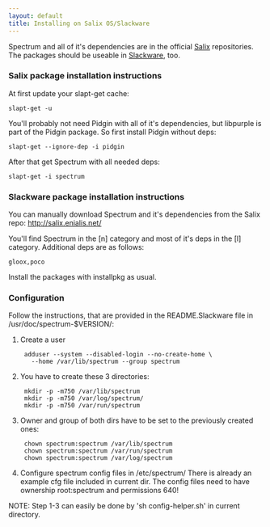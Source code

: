 ```yaml
---
layout: default
title: Installing on Salix OS/Slackware
---
```


Spectrum and all of it's dependencies are in the official 
[Salix](http://www.salixos.org/) repositories. The packages should be useable
in [Slackware](http://www.slackware.com), too.

### Salix package installation instructions
At first update your slapt-get cache:

	slapt-get -u

You'll probably not need Pidgin with all of it's dependencies, but libpurple is
part of the Pidgin package. So first install Pidgin without deps:

	slapt-get --ignore-dep -i pidgin

After that get Spectrum with all needed deps:

	slapt-get -i spectrum

### Slackware package installation instructions
You can manually download Spectrum and it's dependencies from the Salix repo: 
	http://salix.enialis.net/ 
	
You'll find Spectrum in the [n] category and most of it's deps in the [l]
category. Additional deps are as follows: 
	
	gloox,poco
	
Install the packages with installpkg as usual.

### Configuration
Follow the instructions, that are provided in the README.Slackware file in
/usr/doc/spectrum-$VERSION/:

1. Create a user

		adduser --system --disabled-login --no-create-home \
		  --home /var/lib/spectrum --group spectrum

2. You have to create these 3 directories:

		mkdir -p -m750 /var/lib/spectrum
		mkdir -p -m750 /var/log/spectrum/
		mkdir -p -m750 /var/run/spectrum

3. Owner and group of both dirs have to be set to the previously created ones:

		chown spectrum:spectrum /var/lib/spectrum
		chown spectrum:spectrum /var/run/spectrum
		chown spectrum:spectrum /var/log/spectrum

4. Configure spectrum config files in /etc/spectrum/
   There is already an example cfg file included in current dir. The config
   files need to have ownership root:spectrum and permissions 640!

NOTE: Step 1-3 can easily be done by 'sh config-helper.sh' in current directory.
